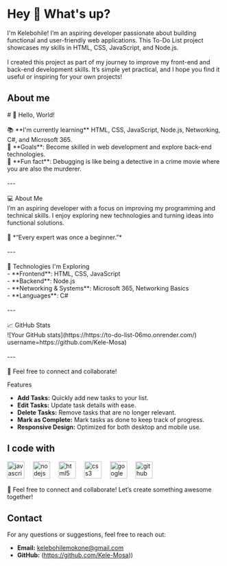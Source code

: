 <h1 align="left">Hey 👋 What's up?</h1>



<p align="left">I'm Kelebohile! I’m an aspiring developer passionate about building functional and user-friendly web applications. This To-Do List project showcases my skills in HTML, CSS, JavaScript, and Node.js.<br><br>I created this project as part of my journey to improve my front-end and back-end development skills. It’s simple yet practical, and I hope you find it useful or inspiring for your own projects!</p>


<h2 align="left">About me</h2>


<p align="left"># 👋 Hello, World!  <br><br>📚 **I'm currently learning** HTML, CSS, JavaScript, Node.js, Networking, C#, and Microsoft 365.  <br>🎯 **Goals**: Become skilled in web development and explore back-end technologies.  <br>🎲 **Fun fact**: Debugging is like being a detective in a crime movie where you are also the murderer.  <br><br>---<br><br>
 💻 About Me  <br>I’m an aspiring developer with a focus on improving my programming and technical skills. I enjoy exploring new technologies and turning ideas into functional solutions.  <br><br>🌟 *“Every expert was once a beginner.”*  <br><br>---<br><br>
🚀 Technologies I'm Exploring  <br>- **Frontend**: HTML, CSS, JavaScript  <br>- **Backend**: Node.js  <br>- **Networking & Systems**: Microsoft 365, Networking Basics  <br>- **Languages**: C#  <br><br>---<br><br>
📈 GitHub Stats  <br>![Your GitHub stats](https://https://to-do-list-06mo.onrender.com/)  <br>username=https://github.com/Kele-Mosa)  <br><br>---<br><br>🌟 Feel free to connect and collaborate!</p>
 Features

- **Add Tasks:** Quickly add new tasks to your list.
- **Edit Tasks:** Update task details with ease.
- **Delete Tasks:** Remove tasks that are no longer relevant.
- **Mark as Complete:** Mark tasks as done to keep track of progress.
- **Responsive Design:** Optimized for both desktop and mobile use.


<h2 align="left">I code with</h2>



<div align="left">
  <img src="https://cdn.jsdelivr.net/gh/devicons/devicon/icons/javascript/javascript-original.svg" height="40" alt="javascript logo"  />
  <img width="12" />
  <img src="https://cdn.jsdelivr.net/gh/devicons/devicon/icons/nodejs/nodejs-original.svg" height="40" alt="nodejs logo"  />
  <img width="12" />
  <img src="https://cdn.jsdelivr.net/gh/devicons/devicon/icons/html5/html5-original.svg" height="40" alt="html5 logo"  />
  <img width="12" />
  <img src="https://cdn.jsdelivr.net/gh/devicons/devicon/icons/css3/css3-original.svg" height="40" alt="css3 logo"  />
  <img width="12" />
  <img src="https://cdn.jsdelivr.net/gh/devicons/devicon/icons/google/google-original.svg" height="40" alt="google logo"  />
  <img width="12" />
  <img src="https://cdn.jsdelivr.net/gh/devicons/devicon/icons/github/github-original.svg" height="40" alt="github logo"  />
</div>


🌟 Feel free to connect and collaborate! Let’s create something awesome together!  

## Contact

For any questions or suggestions, feel free to reach out:
- **Email:** kelebohilemokone@gmail.com
- **GitHub:** (https://github.com/Kele-Mosa))

